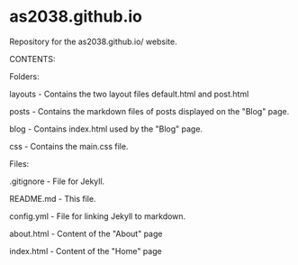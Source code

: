 # as2038.github.io
Repository for the as2038.github.io/ website.

CONTENTS:

Folders:

layouts - Contains the two layout files default.html and post.html

posts - Contains the markdown files of posts displayed on the "Blog" page.

blog - Contains index.html used by the "Blog" page.

css - Contains the main.css file.

Files:

.gitignore - File for Jekyll.

README.md - This file.

config.yml - File for linking Jekyll to markdown.

about.html - Content of the "About" page

index.html - Content of the "Home" page

